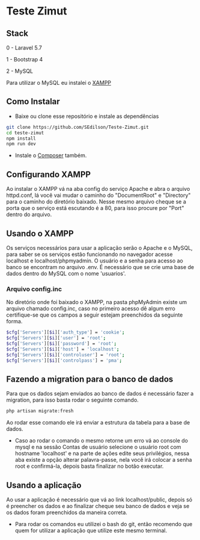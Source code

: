 # Teste Zimut

## Stack

0 - Laravel 5.7
>
1 - Bootstrap 4
>
2 - MySQL

Para utilizar o MySQL eu instalei o [XAMPP](https://www.apachefriends.org/pt_br/index.html)

## Como Instalar

* Baixe ou clone esse repositório e instale as dependências

```sh
git clone https://github.com/SEdilson/Teste-Zimut.git
cd teste-zimut
npm install
npm run dev
``` 

* Instale o [Composer](https://getcomposer.org/download/) também.

## Configurando XAMPP

Ao instalar o XAMPP vá na aba config do serviço Apache e abra o arquivo httpd.conf, lá você vai mudar o caminho do "DocumentRoot" e "Directory" para o caminho do diretório baixado. Nesse mesmo arquivo cheque se a porta que o serviço está escutando é a 80, para isso procure por "Port" dentro do arquivo.

## Usando o XAMPP

Os serviços necessários para usar a aplicação serão o Apache e o MySQL, para saber se os serviços estão funcionando no navegador acesse localhost e localhost/phpmyadmin. O usuário e a senha para acesso ao banco se encontram no arquivo .env. É necessário que se crie uma base de dados dentro do MySQL com o nome 'usuarios'.

### Arquivo config.inc

No diretório onde foi baixado o XAMPP, na pasta phpMyAdmin existe um arquivo chamado config.inc, caso no primeiro acesso dê algum erro certifique-se que os campos a seguir estejam preenchidos da seguinte forma.

```sh
$cfg['Servers'][$i]['auth_type'] = 'cookie';
$cfg['Servers'][$i]['user'] = 'root';
$cfg['Servers'][$i]['password'] = 'root';
$cfg['Servers'][$i]['host'] = 'localhost';
$cfg['Servers'][$i]['controluser'] = 'root';
$cfg['Servers'][$i]['controlpass'] = 'pma';
```

## Fazendo a migration para o banco de dados

Para que os dados sejam enviados ao banco de dados é necessário fazer a migration, para isso basta rodar o seguinte comando.

```sh
php artisan migrate:fresh
```
Ao rodar esse comando ele irá enviar a estrutura da tabela para a base de dados.

* Caso ao rodar o comando o mesmo retorne um erro vá ao console do mysql e na sessão Contas de usuário selecione o usuário root com hostname 'localhost' e na parte de ações edite seus privilégios, nessa aba existe a opção alterar palavra-passe, nela você irá colocar a senha root e confirmá-la, depois basta finalizar no botão executar.

## Usando a aplicação

Ao usar a aplicação é necessário que vá ao link localhost/public, depois só é preencher os dados e ao finalizar cheque seu banco de dados e veja se os dados foram preenchidos da maneira correta.

* Para rodar os comandos eu utilizei o bash do git, então recomendo que quem for utilizar a aplicação que utilize este mesmo terminal.
